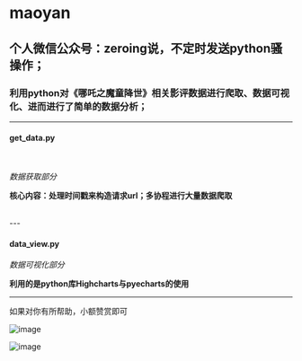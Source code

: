 # maoyan


## 个人微信公众号：**zeroing说**，不定时发送python骚操作；

### 利用python对《哪吒之魔童降世》相关影评数据进行爬取、数据可视化、进而进行了简单的数据分析；

---

#### get_data.py
<br>

*数据获取部分* 

**核心内容：处理时间戳来构造请求url；多协程进行大量数据爬取**

<br>
---

#### data_view.py

*数据可视化部分*

**利用的是python库Highcharts与pyecharts的使用**

---
如果对你有所帮助，小额赞赏即可
<br>

![image](https://mmbiz.qpic.cn/mmbiz_png/iaPpEE0NQ6YLfPpDvMxnVUUdO8Uib8f5ZoQPBASe8EbhDMRjOX3IGvzImAAzHvBTibLLlnkodNoMyHO5xEgbuTZFw/0?wx_fmt=png)

![image](https://img.alicdn.com/imgextra/i1/2596533972/O1CN011NKeH71fDDj8X0rBa_!!2596533972.png)
